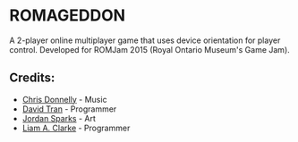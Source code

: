 # ROMAGEDDON
A 2-player online multiplayer game that uses device orientation for player control. Developed for ROMJam 2015 (Royal Ontario Museum's Game Jam).

## Credits:
- [Chris Donnelly](https://www.chrisdonnellymusic.com/) - Music
- [David Tran](https://github.com/eternallite) - Programmer
- [Jordan Sparks](http://sparkcomic.com/) - Art
- [Liam A. Clarke](https://github.com/LiamAttClarke) - Programmer
